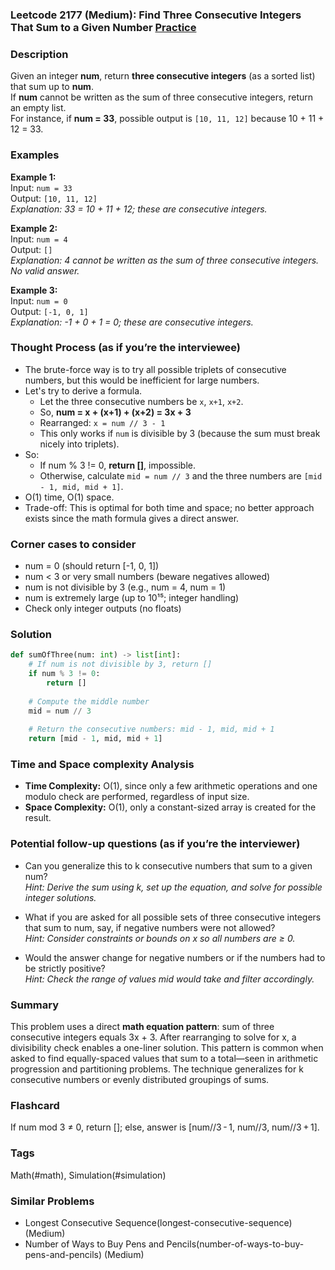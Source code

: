 ### Leetcode 2177 (Medium): Find Three Consecutive Integers That Sum to a Given Number [Practice](https://leetcode.com/problems/find-three-consecutive-integers-that-sum-to-a-given-number)

### Description  
Given an integer **num**, return **three consecutive integers** (as a sorted list) that sum up to **num**.  
If **num** cannot be written as the sum of three consecutive integers, return an empty list.  
For instance, if **num = 33**, possible output is `[10, 11, 12]` because 10 + 11 + 12 = 33.

### Examples  

**Example 1:**  
Input: `num = 33`  
Output: `[10, 11, 12]`  
*Explanation: 33 = 10 + 11 + 12; these are consecutive integers.*

**Example 2:**  
Input: `num = 4`  
Output: `[]`  
*Explanation: 4 cannot be written as the sum of three consecutive integers. No valid answer.*

**Example 3:**  
Input: `num = 0`  
Output: `[-1, 0, 1]`  
*Explanation: -1 + 0 + 1 = 0; these are consecutive integers.*

### Thought Process (as if you’re the interviewee)  
- The brute-force way is to try all possible triplets of consecutive numbers, but this would be inefficient for large numbers.
- Let's try to derive a formula.
    - Let the three consecutive numbers be `x`, `x+1`, `x+2`.
    - So, **num = x + (x+1) + (x+2) = 3x + 3**
    - Rearranged: `x = num // 3 - 1`
    - This only works if `num` is divisible by 3 (because the sum must break nicely into triplets).
- So:
    - If num % 3 != 0, **return []**, impossible.
    - Otherwise, calculate `mid = num // 3` and the three numbers are `[mid - 1, mid, mid + 1]`.
- O(1) time, O(1) space.  
- Trade-off: This is optimal for both time and space; no better approach exists since the math formula gives a direct answer.

### Corner cases to consider  
- num = 0 (should return [-1, 0, 1])
- num < 3 or very small numbers (beware negatives allowed)
- num is not divisible by 3 (e.g., num = 4, num = 1)
- num is extremely large (up to 10¹⁵; integer handling)
- Check only integer outputs (no floats)

### Solution

```python
def sumOfThree(num: int) -> list[int]:
    # If num is not divisible by 3, return []
    if num % 3 != 0:
        return []
    
    # Compute the middle number
    mid = num // 3
    
    # Return the consecutive numbers: mid - 1, mid, mid + 1
    return [mid - 1, mid, mid + 1]
```

### Time and Space complexity Analysis  

- **Time Complexity:** O(1), since only a few arithmetic operations and one modulo check are performed, regardless of input size.
- **Space Complexity:** O(1), only a constant-sized array is created for the result.

### Potential follow-up questions (as if you’re the interviewer)  

- Can you generalize this to k consecutive numbers that sum to a given num?  
  *Hint: Derive the sum using k, set up the equation, and solve for possible integer solutions.*

- What if you are asked for all possible sets of three consecutive integers that sum to num, say, if negative numbers were not allowed?  
  *Hint: Consider constraints or bounds on x so all numbers are ≥ 0.*

- Would the answer change for negative numbers or if the numbers had to be strictly positive?  
  *Hint: Check the range of values mid would take and filter accordingly.*

### Summary
This problem uses a direct **math equation pattern**: sum of three consecutive integers equals 3x + 3. After rearranging to solve for x, a divisibility check enables a one-liner solution. This pattern is common when asked to find equally-spaced values that sum to a total—seen in arithmetic progression and partitioning problems. The technique generalizes for k consecutive numbers or evenly distributed groupings of sums.


### Flashcard
If num mod 3 ≠ 0, return []; else, answer is [num//3 - 1, num//3, num//3 + 1].

### Tags
Math(#math), Simulation(#simulation)

### Similar Problems
- Longest Consecutive Sequence(longest-consecutive-sequence) (Medium)
- Number of Ways to Buy Pens and Pencils(number-of-ways-to-buy-pens-and-pencils) (Medium)